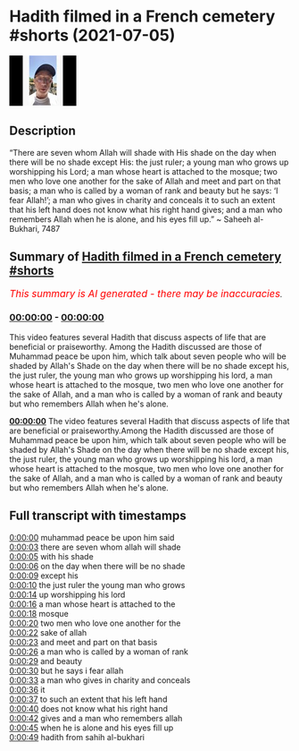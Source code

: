 # Hadith filmed in a French cemetery #shorts (2021-07-05)

![alt Hadith filmed in a French cemetery #shorts](JtC8efMkq8g.jpg "Hadith filmed in a French cemetery #shorts")

## Description

“There are seven whom Allah will shade with His shade on the day when there will be no shade except His: the just ruler; a young man who grows up worshipping his Lord; a man whose heart is attached to the mosque; two men who love one another for the sake of Allah and meet and part on that basis; a man who is called by a woman of rank and beauty but he says: ‘I fear Allah!’; a man who gives in charity and conceals it to such an extent that his left hand does not know what his right hand gives; and a man who remembers Allah when he is alone, and his eyes fill up.”
~ Saheeh al-Bukhari, 7487

## Summary of [Hadith filmed in a French cemetery #shorts](https://www.youtube.com/watch?v=JtC8efMkq8g)


*<span style="color:red; font-size:125%">This summary is AI generated - there may be inaccuracies</span>. [](/)*

### [00:00:00](https://www.youtube.com/watch?v=JtC8efMkq8g&t=0) - [00:00:00](https://www.youtube.com/watch?v=JtC8efMkq8g&t=0)

This video features several Hadith that discuss aspects of life that are beneficial or praiseworthy. Among the Hadith discussed are those of Muhammad peace be upon him, which talk about seven people who will be shaded by Allah's Shade on the day when there will be no shade except his, the just ruler, the young man who grows up worshipping his lord, a man whose heart is attached to the mosque, two men who love one another for the sake of Allah, and a man who is called by a woman of rank and beauty but who remembers Allah when he's alone.

**[00:00:00](https://www.youtube.com/watch?v=JtC8efMkq8g&t=0)** The video features several Hadith that discuss aspects of life that are beneficial or praiseworthy.Among the Hadith discussed are those of Muhammad peace be upon him, which talk about seven people who will be shaded by Allah's Shade on the day when there will be no shade except his, the just ruler, the young man who grows up worshipping his lord, a man whose heart is attached to the mosque, two men who love one another for the sake of Allah, and a man who is called by a woman of rank and beauty but who remembers Allah when he's alone.

## Full transcript with timestamps

[0:00:00](https://youtu.be/JtC8efMkq8g?t=0) muhammad peace be upon him said  
[0:00:03](https://youtu.be/JtC8efMkq8g?t=3) there are seven whom allah will shade  
[0:00:05](https://youtu.be/JtC8efMkq8g?t=5) with his shade  
[0:00:06](https://youtu.be/JtC8efMkq8g?t=6) on the day when there will be no shade  
[0:00:09](https://youtu.be/JtC8efMkq8g?t=9) except his  
[0:00:10](https://youtu.be/JtC8efMkq8g?t=10) the just ruler the young man who grows  
[0:00:14](https://youtu.be/JtC8efMkq8g?t=14) up worshipping his lord  
[0:00:16](https://youtu.be/JtC8efMkq8g?t=16) a man whose heart is attached to the  
[0:00:18](https://youtu.be/JtC8efMkq8g?t=18) mosque  
[0:00:20](https://youtu.be/JtC8efMkq8g?t=20) two men who love one another for the  
[0:00:22](https://youtu.be/JtC8efMkq8g?t=22) sake of allah  
[0:00:23](https://youtu.be/JtC8efMkq8g?t=23) and meet and part on that basis  
[0:00:26](https://youtu.be/JtC8efMkq8g?t=26) a man who is called by a woman of rank  
[0:00:29](https://youtu.be/JtC8efMkq8g?t=29) and beauty  
[0:00:30](https://youtu.be/JtC8efMkq8g?t=30) but he says i fear allah  
[0:00:33](https://youtu.be/JtC8efMkq8g?t=33) a man who gives in charity and conceals  
[0:00:36](https://youtu.be/JtC8efMkq8g?t=36) it  
[0:00:37](https://youtu.be/JtC8efMkq8g?t=37) to such an extent that his left hand  
[0:00:40](https://youtu.be/JtC8efMkq8g?t=40) does not know what his right hand  
[0:00:42](https://youtu.be/JtC8efMkq8g?t=42) gives and a man who remembers allah  
[0:00:45](https://youtu.be/JtC8efMkq8g?t=45) when he is alone and his eyes fill up  
[0:00:49](https://youtu.be/JtC8efMkq8g?t=49) hadith from sahih al-bukhari  
